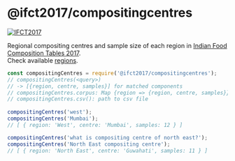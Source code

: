 # @ifct2017/compositingcentres

[![IFCT2017](http://ninindia.org/images/ifct_2017.png)](http://ninindia.org/ifct_2017.htm)

Regional compositing centres and sample size of each region in [Indian Food Composition Tables 2017].<br>
Check available [regions].

```javascript
const compositingCentres = require('@ifct2017/compositingcentres');
// compositingCentres(<query>)
// -> [{region, centre, samples}] for matched components
// compositingCentres.corpus: Map {region => {region, centre, samples}}
// compositingCentres.csv(): path to csv file
 
compositingCentres('west');
compositingCentres('Mumbai');
// [ { region: 'West', centre: 'Mumbai', samples: 12 } ]

compositingCentres('what is compositing centre of north east?');
compositingCentres('North East compositing centre');
// [ { region: 'North East', centre: 'Guwahati', samples: 11 } ]
```


[Indian Food Composition Tables 2017]: http://ifct2017.com/
[regions]: https://github.com/ifct2017/compositingcentres/blob/master/index.csv
